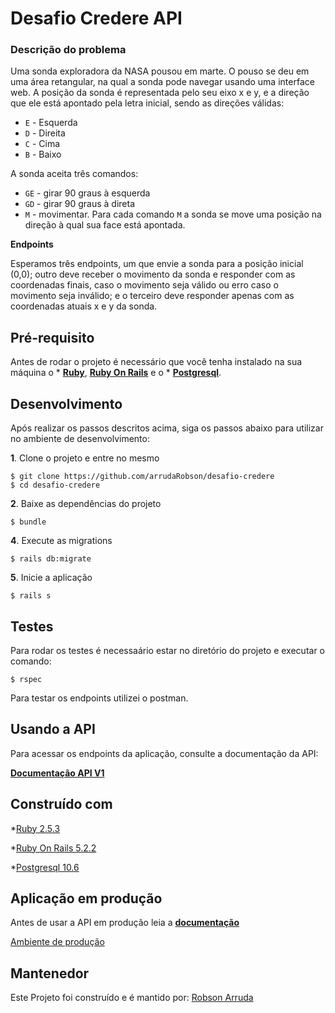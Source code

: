 # Desafio Credere API

### Descrição do problema
Uma sonda exploradora da NASA pousou em marte. O pouso se deu em uma área retangular, na qual a sonda pode navegar usando uma interface web. A posição da sonda é representada pelo seu eixo x e y, e a direção que ele está apontado pela letra inicial, sendo as direções válidas:

- `E` - Esquerda
- `D` - Direita
- `C` - Cima
- `B` - Baixo

A sonda aceita três comandos:

- `GE` - girar 90 graus à esquerda
- `GD` - girar 90 graus à direta
- `M` - movimentar. Para cada comando `M` a sonda se move uma posição na direção à qual sua face está apontada.

**Endpoints**

Esperamos três endpoints, um que envie a sonda para a posição inicial (0,0); outro deve receber o movimento da sonda e responder com as coordenadas finais, caso o movimento seja válido ou erro caso o movimento seja inválido; e o terceiro deve responder apenas com as coordenadas atuais x e y da sonda.


## Pré-requisito

Antes de rodar o projeto é necessário que você tenha instalado na sua máquina o * **[Ruby](https://www.ruby-lang.org/pt/documentation/installation/)**, **[Ruby On Rails](https://guides.rubyonrails.org/v5.0/getting_started.html)** e o * **[Postgresql](https://www.postgresql.org/download/)**.

## Desenvolvimento

Após realizar os passos descritos acima, siga os passos abaixo para utilizar no ambiente de desenvolvimento:

**1**. Clone o projeto e entre no mesmo
```
$ git clone https://github.com/arrudaRobson/desafio-credere
$ cd desafio-credere
```

**2**. Baixe as dependências do projeto
```
$ bundle
```

**4**. Execute as migrations
```
$ rails db:migrate
```

**5**. Inicie a aplicação
```
$ rails s
```

## Testes

Para rodar os testes é necessaário estar no diretório do projeto e executar o comando:
```
$ rspec
```

Para testar os endpoints utilizei o postman.

## Usando a API

Para acessar os endpoints da aplicação, consulte a documentação da API:

**[Documentação API V1](https://github.com/arrudaRobson/desafio-credere/blob/master/docs/V1Api.md)**

## Construído com

*[Ruby 2.5.3](https://www.ruby-lang.org/pt/)

*[Ruby On Rails 5.2.2](https://rubyonrails.org/)

*[Postgresql 10.6](https://www.postgresql.org/)

## Aplicação em produção

Antes de usar a API em produção leia a **[documentação](https://github.com/arrudaRobson/desafio-credere/blob/master/docs/V1Api.md)**

[Ambiente de produção](https://credereapi.herokuapp.com)

## Mantenedor

Este Projeto foi construído e é mantido por: [Robson Arruda](https://github.com/arrudaRobson)
